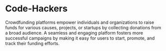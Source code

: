 # Code-Hackers
Crowdfunding platforms empower individuals and organizations to raise funds for various causes, projects, or startups by collecting donations from a broad audience. A seamless and engaging platform fosters more successful campaigns by making it easy for users to start, promote, and track their funding efforts.
